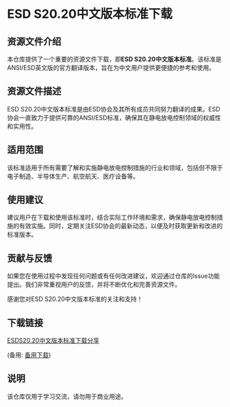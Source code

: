 # ESD S20.20中文版本标准下载

## 资源文件介绍

本仓库提供了一个重要的资源文件下载，即**ESD S20.20中文版本标准**。该标准是ANSI/ESD英文版的官方翻译版本，旨在为中文用户提供更便捷的参考和使用。

## 资源文件描述

ESD S20.20中文版本标准是由ESD协会及其所有成员共同努力翻译的成果。ESD协会一直致力于提供可靠的ANSI/ESD标准，确保其在静电放电控制领域的权威性和实用性。

## 适用范围

该标准适用于所有需要了解和实施静电放电控制措施的行业和领域，包括但不限于电子制造、半导体生产、航空航天、医疗设备等。

## 使用建议

建议用户在下载和使用该标准时，结合实际工作环境和需求，确保静电放电控制措施的有效实施。同时，定期关注ESD协会的最新动态，以便及时获取更新和改进的标准版本。

## 贡献与反馈

如果您在使用过程中发现任何问题或有任何改进建议，欢迎通过仓库的Issue功能提出。我们非常重视用户的反馈，并将不断优化和完善资源文件。

感谢您对ESD S20.20中文版本标准的关注和支持！

## 下载链接
[ESDS20.20中文版本标准下载分享](https://pan.quark.cn/s/368ad2cdc538) 

(备用: [备用下载](https://pan.baidu.com/s/1t3YiN72lxGkfeMu9WmFTFw?pwd=1234))

## 说明

该仓库仅用于学习交流，请勿用于商业用途。
